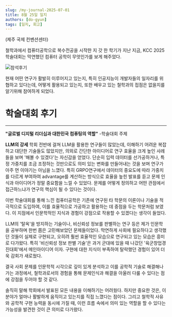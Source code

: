 ```yaml
---
slug: /my-journal-2025-07-01
title: 8월 25일 일지
authors: [do-gyun]
tags: [일지, 회고]
---
```


(제주 국제 컨벤션센터)

철학과에서 컴퓨터공학으로 복수전공을 시작한 지 갓 한 학기가 지난 지금, KCC 2025 학술대회는 막연했던 컴퓨터 공학이 무엇인가를 보게 해주었다.

![참석후기](/img/kcc2025.png)

현재 어떤 연구가 활발히 이루어지고 있는지, 특히 인공지능이 개발자들의 일자리를 위협하고 있다는데, 어떻게 활용되고 있는지, 또한 배우고 있는 철학과의 접점은 없을지를 알기위해 참여하게 되었다.

# 학술대회 후기

---

**"글로벌 디지털 리더십과 대한민국 컴퓨팅의 역할"**
-학술대회 주제

**LLM의 강세**
학회 전반에 걸쳐 LLM을 활용한 연구들이 많았는데, 이해하기 어려운 복잡하고 대단한 기술들도 많았지만, 의외로 간단한 아이디어로 연구 효율을 크게 높인 사례들을 보며 '해볼 수 있겠다'는 자신감을 얻었다. 단순히 입력 데이터를 선가공하거나, 특정 가중치를 조금 조정하는 것만으로도 의미 있는 변화를 만들어내는 것을 보며 연구가 아주 먼 이야기는 아님을 느꼈다.
특히 GRPO연구에서 데이터의 중요도에 따라 가중치를 다르게 부여하여 advantage를 계산하는 방식으로 효율을 높힌 발표를 듣고 문제 인식과 아이디어가 정말 중요함을 느낄 수 있었다. 문제를 어떻게 정의하고 어떤 관점에서 접근하느냐가 연구의 핵심이 될 수 있다는 것이다.

이번 학술대회를 통해 느낀 컴퓨터공학은 기존에 연구된 타 학문의 이론이나 기술을 적극적으로 도입하여, 이를 효율적으로 가공하고 활용하는 데 중점을 두는 학문처럼 보였다. 이 지점에서 인문학적인 지식과 경험이 강점으로 작용할 수 있겠다는 생각이 들었다. 

LLM의 '탈옥'을 방지하는 기술이나, 비신뢰성 정보를 판별하는 연구 등은 제가 인문학을 공부하며 한번 쯤은 고민해보았던 문제들이었다. 막연하게 사회에 필요하다고 생각했던 것들이 실제로 구현되고, 오히려 훨씬 효율적인 모습으로 연구되고 있는 모습은 흥미로 다가왔다. 특히 '비신뢰성 정보 판별 기술'은 과거 군대에 있을 때 나갔던 '육군창업경진대회'에서 메인아이디어 이자. 구현에 대한 지식이 부족하여 탈락했던 경험이 있어 더욱 감회가 새로웠다. 

결국 사회 문제를 인문학적 시각으로 깊이 있게 분석하고 이를 공학적 기술로 해결해나가는 과정에서, 철학과로서의 경험을 통해 문제인식과 해결을 아울러 다룰 수 있다는 점에 강점을 두어야 할 것 같다.

솔직히 말해 학회에서 발표된 모든 내용을 이해하기는 어려웠다. 하지만 중요한 것은, 이 분야가 얼마나 활발하게 움직이고 있는지를 직접 느꼈다는 점이다. 그리고 철학적 사유와 공학적 구현 능력을 동시에 가질 때, 이런 흐름 속에서 의미 있는 역할을 할 수 있다는 가능성을 발견한 것이 큰 의미로 다가왔다. 
